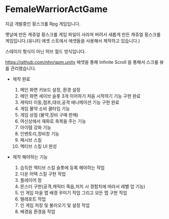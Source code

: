 # FemaleWarriorActGame

지금 개발중인 횡스크롤 Rpg 게임입니다.


옛날에 만든 캐쥬얼 횡스크롤 게임 파일이 사라져 버려서 새롭게 만든 캐쥬얼 횡스크롤 게임입니다.(유니티 에셋 스토에서 에셋들을 사용해서 제작하고 있습니다.)

스테이지 형식이 아닌 허브 월드 방식입니다.

https://github.com/nhn/gpm.unity 에셋을 통해 Infinite Scroll 을 통해서 스크롤 뷰를 관리했습니다.

- 제작 완료
  1. 메인 화면 키보드 설정, 환경 설정
  2. 메인 화면 세이브 슬롯 3개 이어하기 처음 시작하기 기능 구현 완료
  3. 캐릭터 이동,점프,대쉬,공격 애니메이션 기능 구현 완료
  4. 게임 물약 소비 쿨타임 기능
  5. 게임 상점 (물약,장비 구매 판매)
  6. 여신상에서 재화로 축복을 주는 기능
  7. 아이템 강화 기능
  8. 인벤토리,장비창 기능
  9. 패시브 스킬
  10. 액티브 스킬 UI 완성
 
- 제작 해야하는 기능
  1. 습득한 액티브 스킬 슬롯에 등록 해야하는 작업
  2. 다운 어택 스킬 구현 작업
  3. 플레이어 창
  4. 몬스터 구현(공격,캐릭터 죽음,처치 시 경험치에 따라서 레벨 업 기능)
  5. 인 게임 마을 맵 배경 꾸미기 작업 그리고 모든 맵 구현 작업
  7. 텔레포트 작업
  8. 인 게임 저장 및 불러오기 및 설정 작업
  9. 배경음 환경음 작업
